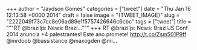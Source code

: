 
+++
author = "Jaydson Gomes"
categories = ["tweet"]
date = "Thu Jan 16 12:13:58 +0000 2014"
draft = false
image = "{TWEET_IMAGE}"
slug = "2222049f73c7cc8e06ad89e1f5757426646c6cbc"
tags = ["tweet"]
title = """RT @braziljs: News: Brazi..."""
+++
RT @braziljs: News: BrazilJS Conf 2014 anuncia +4 palestrantes! Este ano promete! http://t.co/Zsm501P9ff @mrdoob @bassistance @maxogden @mi…
